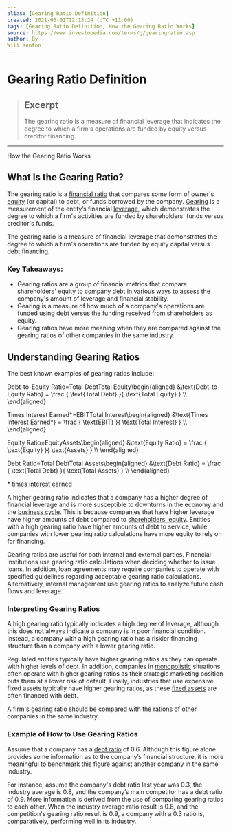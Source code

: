```yaml
---
alias: [Gearing Ratio Definition]
created: 2021-03-01T12:13:24 (UTC +11:00)
tags: [Gearing Ratio Definition, How the Gearing Ratio Works]
source: https://www.investopedia.com/terms/g/gearingratio.asp
author: By
Will Kenton
---
```


# Gearing Ratio Definition

> ## Excerpt
> The gearing ratio is a measure of financial leverage that indicates the degree to which a firm's operations are funded by equity versus creditor financing.

---

How the Gearing Ratio Works
## What Is the Gearing Ratio?

The gearing ratio is a [financial ratio](https://www.investopedia.com/financial-ratios-4689817) that compares some form of owner's [equity](https://www.investopedia.com/terms/e/equity.asp) (or capital) to debt, or funds borrowed by the company. [Gearing](https://www.investopedia.com/terms/g/gearing.asp) is a measurement of the entity’s financial [leverage](https://www.investopedia.com/terms/l/leverage.asp), which demonstrates the degree to which a firm's activities are funded by shareholders' funds versus creditor's funds.

The gearing ratio is a measure of financial leverage that demonstrates the degree to which a firm's operations are funded by equity capital versus debt financing.

### Key Takeaways:

-   Gearing ratios are a group of financial metrics that compare shareholders' equity to company debt in various ways to assess the company's amount of leverage and financial stability.
-   Gearing is a measure of how much of a company's operations are funded using debt versus the funding received from shareholders as equity.
-   Gearing ratios have more meaning when they are compared against the gearing ratios of other companies in the same industry.

## Understanding Gearing Ratios

The best known examples of gearing ratios include:

Debt-to-Equity Ratio\=Total DebtTotal Equity\\begin{aligned} &\\text{Debt-to-Equity Ratio} = \\frac { \\text{Total Debt} }{ \\text{Total Equity} } \\\\ \\end{aligned}

Times Interest Earned\*\=EBITTotal Interest\\begin{aligned} &\\text{Times Interest Earned\*} = \\frac { \\text{EBIT} }{ \\text{Total Interest} } \\\\ \\end{aligned}

Equity Ratio\=EquityAssets\\begin{aligned} &\\text{Equity Ratio} = \\frac { \\text{Equity} }{ \\text{Assets} } \\\\ \\end{aligned}

Debt Ratio\=Total DebtTotal Assets\\begin{aligned} &\\text{Debt Ratio} = \\frac { \\text{Total Debt} }{ \\text{Total Assets} } \\\\ \\end{aligned}

\* [times interest earned](https://www.investopedia.com/terms/t/tie.asp)

A higher gearing ratio indicates that a company has a higher degree of financial leverage and is more susceptible to downturns in the economy and the [business cycle](https://www.investopedia.com/terms/b/businesscycle.asp). This is because companies that have higher leverage have higher amounts of debt compared to [shareholders' equity](https://www.investopedia.com/terms/s/shareholdersequity.asp). Entities with a high gearing ratio have higher amounts of debt to service, while companies with lower gearing ratio calculations have more equity to rely on for financing.

Gearing ratios are useful for both internal and external parties. Financial institutions use gearing ratio calculations when deciding whether to issue loans. In addition, loan agreements may require companies to operate with specified guidelines regarding acceptable gearing ratio calculations. Alternatively, internal management use gearing ratios to analyze future cash flows and leverage.

### Interpreting Gearing Ratios

A high gearing ratio typically indicates a high degree of leverage, although this does not always indicate a company is in poor financial condition. Instead, a company with a high gearing ratio has a riskier financing structure than a company with a lower gearing ratio.

Regulated entities typically have higher gearing ratios as they can operate with higher levels of debt. In addition, companies in [monopolistic](https://www.investopedia.com/terms/m/monopoly.asp) situations often operate with higher gearing ratios as their strategic marketing position puts them at a lower risk of default. Finally, industries that use expensive fixed assets typically have higher gearing ratios, as these [fixed assets](https://www.investopedia.com/terms/f/fixedasset.asp) are often financed with debt.

A firm's gearing ratio should be compared with the rations of other companies in the same industry.

### Example of How to Use Gearing Ratios

Assume that a company has a [debt ratio](https://www.investopedia.com/ask/answers/121614/what-difference-between-gearing-ratio-and-debttoequity-ratio.asp) of 0.6. Although this figure alone provides some information as to the company’s financial structure, it is more meaningful to benchmark this figure against another company in the same industry.

For instance, assume the company's debt ratio last year was 0.3, the industry average is 0.8, and the company’s main competitor has a debt ratio of 0.9. More information is derived from the use of comparing gearing ratios to each other. When the industry average ratio result is 0.8, and the competition's gearing ratio result is 0.9, a company with a 0.3 ratio is, comparatively, performing well in its industry.
